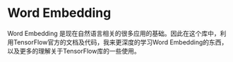 # Word Embedding

Word Embedding 是现在自然语言相关的很多应用的基础。因此在这个库中，利用TensorFlow官方的文档及代码，我来更深度的学习Word Embedding的东西，以及更多的理解关于TensorFlow库的一些使用。
